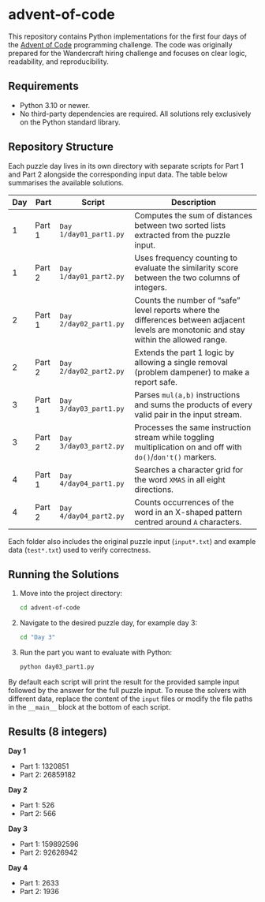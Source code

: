# advent-of-code
This repository contains Python implementations for the first four days of the [Advent of Code](https://adventofcode.com/) programming challenge. The code was originally prepared for the Wandercraft hiring challenge and focuses on clear logic, readability, and reproducibility.

## Requirements
- Python 3.10 or newer.
- No third-party dependencies are required. All solutions rely exclusively on the Python standard library.

## Repository Structure
Each puzzle day lives in its own directory with separate scripts for Part 1 and Part 2 alongside the corresponding input data. The table below summarises the available solutions.

| Day | Part | Script | Description |
| --- | --- | --- | --- |
| 1 | Part 1 | `Day 1/day01_part1.py` | Computes the sum of distances between two sorted lists extracted from the puzzle input. |
| 1 | Part 2 | `Day 1/day01_part2.py` | Uses frequency counting to evaluate the similarity score between the two columns of integers. |
| 2 | Part 1 | `Day 2/day02_part1.py` | Counts the number of “safe” level reports where the differences between adjacent levels are monotonic and stay within the allowed range. |
| 2 | Part 2 | `Day 2/day02_part2.py` | Extends the part 1 logic by allowing a single removal (problem dampener) to make a report safe. |
| 3 | Part 1 | `Day 3/day03_part1.py` | Parses `mul(a,b)` instructions and sums the products of every valid pair in the input stream. |
| 3 | Part 2 | `Day 3/day03_part2.py` | Processes the same instruction stream while toggling multiplication on and off with `do()`/`don't()` markers. |
| 4 | Part 1 | `Day 4/day04_part1.py` | Searches a character grid for the word `XMAS` in all eight directions. |
| 4 | Part 2 | `Day 4/day04_part2.py` | Counts occurrences of the word in an X-shaped pattern centred around `A` characters. |

Each folder also includes the original puzzle input (`input*.txt`) and example data (`test*.txt`) used to verify correctness.

## Running the Solutions

1. Move into the project directory:
   ```bash
   cd advent-of-code
   ```
2. Navigate to the desired puzzle day, for example day 3:
   ```bash
   cd "Day 3"
   ```
3. Run the part you want to evaluate with Python:
   ```bash
   python day03_part1.py
   ```

By default each script will print the result for the provided sample input followed by the answer for the full puzzle input. To reuse the solvers with different data, replace the content of the `input` files or modify the file paths in the `__main__` block at the bottom of each script.

## Results (8 integers)

**Day 1**
- Part 1: 1320851  
- Part 2: 26859182  

**Day 2**
- Part 1: 526
- Part 2: 566

**Day 3**
- Part 1: 159892596
- Part 2: 92626942

**Day 4**
- Part 1: 2633
- Part 2: 1936
